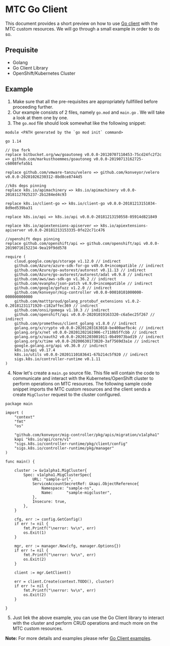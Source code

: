 # MTC Go Client

This document provides a short preview on how to use [Go client](https://github.com/kubernetes/client-go) with the MTC custom resources. We will go through a small example in 
order to do so.

## Prequisite
- Golang
- Go Client Library
- OpenShift/Kubernetes Cluster

## Example

1. Make sure that all the pre-requisites are appropriately fullfilled before proceeding further.
2. Our example consists of 2 files, namely `go.mod` and `main.go` . We will take a look at them one by one.
3. The `go.mod` file should look somewhat like the following snippet:
```
module <PATH generated by the `go mod init` command>

go 1.14

// Use fork
replace bitbucket.org/ww/goautoneg v0.0.0-20120707110453-75cd24fc2f2c => github.com/markusthoemmes/goautoneg v0.0.0-20190713162725-c6008fefa5b1

replace github.com/vmware-tanzu/velero => github.com/konveyor/velero v0.0.0-20201026230312-8bd8ce8744d5

//k8s deps pinning
replace k8s.io/apimachinery => k8s.io/apimachinery v0.0.0-20181127025237-2b1284ed4c93

replace k8s.io/client-go => k8s.io/client-go v0.0.0-20181213151034-8d9ed539ba31

replace k8s.io/api => k8s.io/api v0.0.0-20181213150558-05914d821849

replace k8s.io/apiextensions-apiserver => k8s.io/apiextensions-apiserver v0.0.0-20181213153335-0fe22c71c476

//openshift deps pinning
replace github.com/openshift/api => github.com/openshift/api v0.0.0-20190716152234-9ea19f9dd578

require (
	cloud.google.com/go/storage v1.12.0 // indirect
	github.com/Azure/azure-sdk-for-go v49.0.0+incompatible // indirect
	github.com/Azure/go-autorest/autorest v0.11.13 // indirect
	github.com/Azure/go-autorest/autorest/adal v0.9.8 // indirect
	github.com/aws/aws-sdk-go v1.36.2 // indirect
	github.com/evanphx/json-patch v4.9.0+incompatible // indirect
	github.com/google/gofuzz v1.2.0 // indirect
	github.com/konveyor/mig-controller v0.0.0-00010101000000-000000000000
	github.com/matttproud/golang_protobuf_extensions v1.0.2-0.20181231171920-c182affec369 // indirect
	github.com/onsi/gomega v1.10.3 // indirect
	github.com/openshift/api v0.0.0-20201019163320-c6a5ec25f267 // indirect
	github.com/prometheus/client_golang v1.8.0 // indirect
	golang.org/x/crypto v0.0.0-20201203163018-be400aefbc4c // indirect
	golang.org/x/net v0.0.0-20201202161906-c7110b5ffcbb // indirect
	golang.org/x/oauth2 v0.0.0-20201203001011-0b49973bad19 // indirect
	golang.org/x/time v0.0.0-20200630173020-3af7569d3a1e // indirect
	google.golang.org/api v0.36.0 // indirect
	k8s.io/api v0.17.4
	k8s.io/utils v0.0.0-20201110183641-67b214c5f920 // indirect
	sigs.k8s.io/controller-runtime v0.1.11
)
```
4. Now let's create a `main.go` source file. This file will contain the code to communicate and interact with the Kubernetes/OpenShift cluster to perform operations on MTC resources. The following sample code snippet imports the MTC custom resources and the client sends a create `MigCluster` request to the cluster configured.
```
package main

import (
	"context"
	"fmt"
	"os"

	"github.com/konveyor/mig-controller/pkg/apis/migration/v1alpha1"
	kapi "k8s.io/api/core/v1"
	"sigs.k8s.io/controller-runtime/pkg/client/config"
	"sigs.k8s.io/controller-runtime/pkg/manager"
)

func main() {

	cluster := &v1alpha1.MigCluster{
		Spec: v1alpha1.MigClusterSpec{
			URL: "sample-url",
			ServiceAccountSecretRef: &kapi.ObjectReference{
				Namespace: "sample-ns",
				Name:      "sample-migcluster",
			},
			Insecure: true,
		},
	}

	cfg, err := config.GetConfig()
	if err != nil {
		fmt.Printf("\nerror: %v\n", err)
		os.Exit(1)
	}

	mgr, err := manager.New(cfg, manager.Options{})
	if err != nil {
		fmt.Printf("\nerror: %v\n", err)
		os.Exit(2)
	}

	client := mgr.GetClient()

	err = client.Create(context.TODO(), cluster)
	if err != nil {
		fmt.Printf("\nerror: %v\n", err)
		os.Exit(2)
	}

}
```
5. Just liek the above example, you can use the Go Client library to interact with the cluster and perform CRUD operations and much more on the MTC custom resources.

**Note:** For more details and examples please refer [Go Client examples](https://github.com/kubernetes/client-go/tree/master/examples).